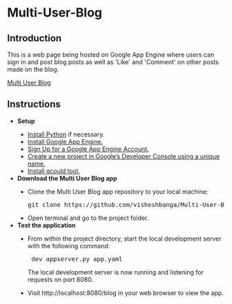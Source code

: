 # Multi-User-Blog

<h2>Introduction</h2>
<p>This is a web page being hosted on Google App Engine where users can sign in and post blog posts as well as 'Like' and 'Comment' on other posts made on the blog.</p>
<a href="http://visheshbanga2811.appspot.com/blog"> Multi User Blog </a>
<h2> Instructions </h2>
<ul type="disc">
  <li><b>Setup</b></li>
  <ul type="disc">
    <li><a href="https://www.python.org/downloads/">Install Python</a> if necessary.</li>
    <li><a href="https://cloud.google.com/appengine/downloads#Google_App_Engine_SDK_for_Python">Install Google App Engine.</a></li>
    <li><a href="https://console.cloud.google.com/appengine/?pli=1">Sign Up for a Google App Engine Account.</a></li>
    <li><a href="https://console.cloud.google.com/">Create a new project in Google’s Developer Console using a unique name.</a></li>
    <li><a href="https://cloud.google.com/sdk/docs/">Install gcould tool.</a></li>
  </ul>
  <li><b>Download the Multi User Blog app</b></li>
  <ul type="disc">
    <li>Clone the Multi User Blog app repository to your local machine:
      <pre>git clone https://github.com/visheshbanga/Multi-User-Blog</pre>
    </li>
    <li> Open terminal and go to the project folder.</li>
  </ul>
  <li><b>Test the application</b></li>
  <ul type="disc">
    <li> From within the project directory, start the local development server with the following command: 
      <pre> dev_appserver.py app.yaml </pre>
      <p>The local development server is now running and listening for requests on port 8080.</p>
    </li>
    <li> Visit http://localhost:8080/blog in your web browser to view the app. </li>
  </ul>
